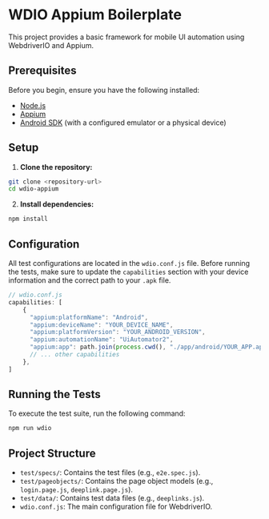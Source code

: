 # WDIO Appium Boilerplate

This project provides a basic framework for mobile UI automation using WebdriverIO and Appium.

## Prerequisites

Before you begin, ensure you have the following installed:

* [Node.js](https://nodejs.org/)
* [Appium](https://appium.io/)
* [Android SDK](https://developer.android.com/studio) (with a configured emulator or a physical device)

## Setup

1. **Clone the repository:**

```bash
git clone <repository-url>
cd wdio-appium
```

2. **Install dependencies:**

```bash
npm install
```

## Configuration

All test configurations are located in the `wdio.conf.js` file. Before running the tests, make sure to update the `capabilities` section with your device information and the correct path to your `.apk` file.

```javascript
// wdio.conf.js
capabilities: [
    {
      "appium:platformName": "Android",
      "appium:deviceName": "YOUR_DEVICE_NAME",
      "appium:platformVersion": "YOUR_ANDROID_VERSION",
      "appium:automationName": "UiAutomator2",
      "appium:app": path.join(process.cwd(), "./app/android/YOUR_APP.apk"),
      // ... other capabilities
    },
]
```

## Running the Tests

To execute the test suite, run the following command:

```bash
npm run wdio
```

## Project Structure

* `test/specs/`: Contains the test files (e.g., `e2e.spec.js`).
* `test/pageobjects/`: Contains the page object models (e.g., `login.page.js`, `deeplink.page.js`).
* `test/data/`: Contains test data files (e.g., `deeplinks.js`).
* `wdio.conf.js`: The main configuration file for WebdriverIO.
